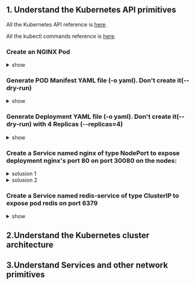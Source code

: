 ## 1. Understand the Kubernetes API primitives
All the Kubernetes API reference is [here](https://kubernetes.io/docs/reference/generated/kubernetes-api/v1.14/).

All the kubectl commands reference is [here](https://v1-14.docs.kubernetes.io/docs/reference/generated/kubectl/kubectl-commands).
### Create an NGINX Pod
<details><summary>show</summary>
<p>

```bash
kubectl run nginx --generator=run-pod/v1 --image=nginx
```

</p>
</details>

### Generate POD Manifest YAML file (-o yaml). Don't create it(--dry-run)
<details><summary>show</summary>
<p>

```bash
kubectl run nginx --generator=run-pod/v1 --image=nginx --dry-run -o yaml > nginx.yaml
```

</p>
</details>

### Generate Deployment YAML file (-o yaml). Don't create it(--dry-run) with 4 Replicas (--replicas=4)
<details><summary>show</summary>
<p>

```bash
kubectl create deployment nginx --image=nginx --dry-run -o yaml > nginx-deployment.yaml
```
Open the nginx-deployment.yaml file that is created and modify replicas: 4
    
</p>
</details>

### Create a Service named nginx of type NodePort to expose deployment nginx's port 80 on port 30080 on the nodes:
<details><summary>solusion 1</summary>
<p>

```bash
kubectl expose deploy nginx --type=NodePort --port=80 --dry-run -o yaml > nginx-service.yaml
```
Open and modify the file nginx-service.yaml, to add nodePort: 30080

</p>
</details>

<details><summary>solusion 2</summary>
<p>

Expose deployment nginx, this way the nodePort is randomly choosen between 30000-32767 , then use kubectl edit to modify the port of the service to nodePort: 30080
```bash
kubectl expose deploy nginx --type=NodePort --port=80 
kubectl edit svc nginx
```

</p>
</details>


### Create a Service named redis-service of type ClusterIP to expose pod redis on port 6379
<details><summary>show</summary>
<p>

```bash
kubectl expose pod redis --name redis-service --port=6379 
```

</p>
</details>


## 2.Understand the Kubernetes cluster architecture
## 3.Understand Services and other network primitives
